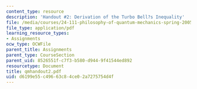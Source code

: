 ```yaml
---
content_type: resource
description: 'Handout #2: Derivation of the Turbo Bell?s Inequality'
file: /media/courses/24-111-philosophy-of-quantum-mechanics-spring-2005/d6199e55c49663c84ce02a7275754d4f_qmhandout2.pdf
file_type: application/pdf
learning_resource_types:
- Assignments
ocw_type: OCWFile
parent_title: Assignments
parent_type: CourseSection
parent_uid: 8526551f-c7f3-b580-d944-9f41544ed892
resourcetype: Document
title: qmhandout2.pdf
uid: d6199e55-c496-63c8-4ce0-2a7275754d4f
---
```

